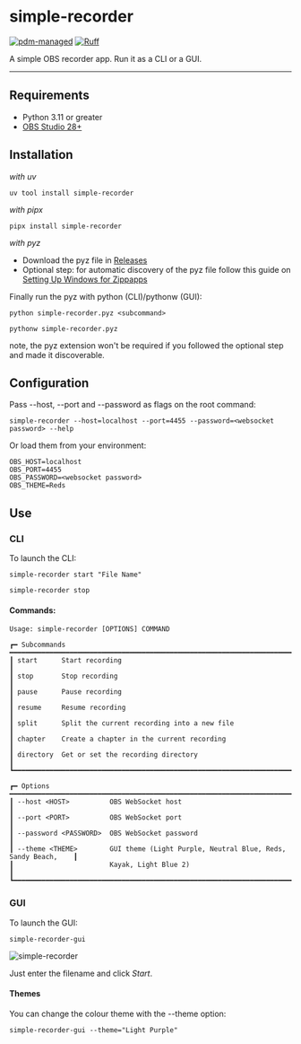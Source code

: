 # simple-recorder

[![pdm-managed](https://img.shields.io/endpoint?url=https%3A%2F%2Fcdn.jsdelivr.net%2Fgh%2Fpdm-project%2F.github%2Fbadge.json)](https://pdm-project.org)
[![Ruff](https://img.shields.io/endpoint?url=https://raw.githubusercontent.com/astral-sh/ruff/main/assets/badge/v2.json)](https://github.com/astral-sh/ruff)

A simple OBS recorder app. Run it as a CLI or a GUI.

---

## Requirements

-   Python 3.11 or greater
-   [OBS Studio 28+][obs-studio]

## Installation

*with uv*

```console
uv tool install simple-recorder
```

*with pipx*

```console
pipx install simple-recorder
```

*with pyz*

-   Download the pyz file in [Releases](https://github.com/onyx-and-iris/simple-recorder/releases)
-   Optional step: for automatic discovery of the pyz file follow this guide on [Setting Up Windows for Zippapps](https://jhermann.github.io/blog/python/deployment/2020/02/29/python_zippapps_on_windows.html#Setting-Up-Windows-10-for-Zipapps)

Finally run the pyz with python (CLI)/pythonw (GUI):

```console
python simple-recorder.pyz <subcommand>

pythonw simple-recorder.pyz
```

note, the pyz extension won't be required if you followed the optional step and made it discoverable.

## Configuration

Pass --host, --port and --password as flags on the root command:

```console
simple-recorder --host=localhost --port=4455 --password=<websocket password> --help
```

Or load them from your environment:

```env
OBS_HOST=localhost
OBS_PORT=4455
OBS_PASSWORD=<websocket password>
OBS_THEME=Reds
```

## Use

### CLI

To launch the CLI:

```console
simple-recorder start "File Name"

simple-recorder stop
```

#### Commands:

```shell
Usage: simple-recorder [OPTIONS] COMMAND

┏━ Subcommands ━━━━━━━━━━━━━━━━━━━━━━━━━━━━━━━━━━━━━━━━━━━━━━━━━━━━━━━━━━━━━━━━━━━━━━━┓
┃ start      Start recording                                                          ┃
┃ stop       Stop recording                                                           ┃
┃ pause      Pause recording                                                          ┃
┃ resume     Resume recording                                                         ┃
┃ split      Split the current recording into a new file                              ┃
┃ chapter    Create a chapter in the current recording                                ┃
┃ directory  Get or set the recording directory                                       ┃
┗━━━━━━━━━━━━━━━━━━━━━━━━━━━━━━━━━━━━━━━━━━━━━━━━━━━━━━━━━━━━━━━━━━━━━━━━━━━━━━━━━━━━━┛

┏━ Options ━━━━━━━━━━━━━━━━━━━━━━━━━━━━━━━━━━━━━━━━━━━━━━━━━━━━━━━━━━━━━━━━━━━━━━━━━━━┓
┃ --host <HOST>          OBS WebSocket host                                           ┃
┃ --port <PORT>          OBS WebSocket port                                           ┃
┃ --password <PASSWORD>  OBS WebSocket password                                       ┃
┃ --theme <THEME>        GUI theme (Light Purple, Neutral Blue, Reds, Sandy Beach,    ┃
┃                        Kayak, Light Blue 2)                                         ┃
┗━━━━━━━━━━━━━━━━━━━━━━━━━━━━━━━━━━━━━━━━━━━━━━━━━━━━━━━━━━━━━━━━━━━━━━━━━━━━━━━━━━━━━┛
```

### GUI

To launch the GUI:

```console
simple-recorder-gui
```

![simple-recorder](./img/simple-recorder.png)

Just enter the filename and click *Start*.

#### Themes

You can change the colour theme with the --theme option:

```console
simple-recorder-gui --theme="Light Purple"
```

[obs-studio]: https://obsproject.com/